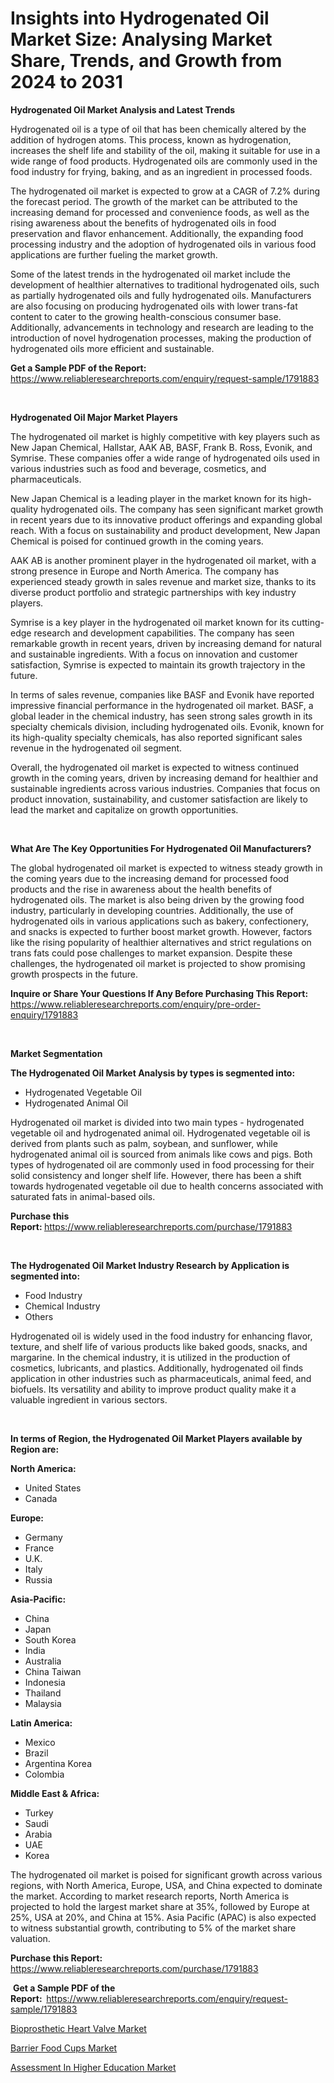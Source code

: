 <p><h1>Insights into Hydrogenated Oil Market Size: Analysing Market Share, Trends, and Growth from 2024 to 2031</h1></p><p><strong>Hydrogenated Oil Market Analysis and Latest Trends</strong></p>
<p><p>Hydrogenated oil is a type of oil that has been chemically altered by the addition of hydrogen atoms. This process, known as hydrogenation, increases the shelf life and stability of the oil, making it suitable for use in a wide range of food products. Hydrogenated oils are commonly used in the food industry for frying, baking, and as an ingredient in processed foods.</p><p>The hydrogenated oil market is expected to grow at a CAGR of 7.2% during the forecast period. The growth of the market can be attributed to the increasing demand for processed and convenience foods, as well as the rising awareness about the benefits of hydrogenated oils in food preservation and flavor enhancement. Additionally, the expanding food processing industry and the adoption of hydrogenated oils in various food applications are further fueling the market growth.</p><p>Some of the latest trends in the hydrogenated oil market include the development of healthier alternatives to traditional hydrogenated oils, such as partially hydrogenated oils and fully hydrogenated oils. Manufacturers are also focusing on producing hydrogenated oils with lower trans-fat content to cater to the growing health-conscious consumer base. Additionally, advancements in technology and research are leading to the introduction of novel hydrogenation processes, making the production of hydrogenated oils more efficient and sustainable.</p></p>
<p><strong>Get a Sample PDF of the Report:&nbsp;</strong> <a href="https://www.reliableresearchreports.com/enquiry/request-sample/1791883">https://www.reliableresearchreports.com/enquiry/request-sample/1791883</a></p>
<p>&nbsp;</p>
<p><strong>Hydrogenated Oil Major Market Players</strong></p>
<p><p>The hydrogenated oil market is highly competitive with key players such as New Japan Chemical, Hallstar, AAK AB, BASF, Frank B. Ross, Evonik, and Symrise. These companies offer a wide range of hydrogenated oils used in various industries such as food and beverage, cosmetics, and pharmaceuticals.</p><p>New Japan Chemical is a leading player in the market known for its high-quality hydrogenated oils. The company has seen significant market growth in recent years due to its innovative product offerings and expanding global reach. With a focus on sustainability and product development, New Japan Chemical is poised for continued growth in the coming years.</p><p>AAK AB is another prominent player in the hydrogenated oil market, with a strong presence in Europe and North America. The company has experienced steady growth in sales revenue and market size, thanks to its diverse product portfolio and strategic partnerships with key industry players.</p><p>Symrise is a key player in the hydrogenated oil market known for its cutting-edge research and development capabilities. The company has seen remarkable growth in recent years, driven by increasing demand for natural and sustainable ingredients. With a focus on innovation and customer satisfaction, Symrise is expected to maintain its growth trajectory in the future.</p><p>In terms of sales revenue, companies like BASF and Evonik have reported impressive financial performance in the hydrogenated oil market. BASF, a global leader in the chemical industry, has seen strong sales growth in its specialty chemicals division, including hydrogenated oils. Evonik, known for its high-quality specialty chemicals, has also reported significant sales revenue in the hydrogenated oil segment.</p><p>Overall, the hydrogenated oil market is expected to witness continued growth in the coming years, driven by increasing demand for healthier and sustainable ingredients across various industries. Companies that focus on product innovation, sustainability, and customer satisfaction are likely to lead the market and capitalize on growth opportunities.</p></p>
<p>&nbsp;</p>
<p><strong>What Are The Key Opportunities For Hydrogenated Oil Manufacturers?</strong></p>
<p><p>The global hydrogenated oil market is expected to witness steady growth in the coming years due to the increasing demand for processed food products and the rise in awareness about the health benefits of hydrogenated oils. The market is also being driven by the growing food industry, particularly in developing countries. Additionally, the use of hydrogenated oils in various applications such as bakery, confectionery, and snacks is expected to further boost market growth. However, factors like the rising popularity of healthier alternatives and strict regulations on trans fats could pose challenges to market expansion. Despite these challenges, the hydrogenated oil market is projected to show promising growth prospects in the future.</p></p>
<p><strong>Inquire or Share Your Questions If Any Before Purchasing This Report:</strong> <a href="https://www.reliableresearchreports.com/enquiry/pre-order-enquiry/1791883">https://www.reliableresearchreports.com/enquiry/pre-order-enquiry/1791883</a></p>
<p>&nbsp;</p>
<p><strong>Market Segmentation</strong></p>
<p><strong>The Hydrogenated Oil Market Analysis by types is segmented into:</strong></p>
<p><ul><li>Hydrogenated Vegetable Oil</li><li>Hydrogenated Animal Oil</li></ul></p>
<p><p>Hydrogenated oil market is divided into two main types - hydrogenated vegetable oil and hydrogenated animal oil. Hydrogenated vegetable oil is derived from plants such as palm, soybean, and sunflower, while hydrogenated animal oil is sourced from animals like cows and pigs. Both types of hydrogenated oil are commonly used in food processing for their solid consistency and longer shelf life. However, there has been a shift towards hydrogenated vegetable oil due to health concerns associated with saturated fats in animal-based oils.</p></p>
<p><strong>Purchase this Report:&nbsp;</strong><a href="https://www.reliableresearchreports.com/purchase/1791883">https://www.reliableresearchreports.com/purchase/1791883</a></p>
<p>&nbsp;</p>
<p><strong>The Hydrogenated Oil Market Industry Research by Application is segmented into:</strong></p>
<p><ul><li>Food Industry</li><li>Chemical Industry</li><li>Others</li></ul></p>
<p><p>Hydrogenated oil is widely used in the food industry for enhancing flavor, texture, and shelf life of various products like baked goods, snacks, and margarine. In the chemical industry, it is utilized in the production of cosmetics, lubricants, and plastics. Additionally, hydrogenated oil finds application in other industries such as pharmaceuticals, animal feed, and biofuels. Its versatility and ability to improve product quality make it a valuable ingredient in various sectors.</p></p>
<p>&nbsp;</p>
<p><strong>In terms of Region, the Hydrogenated Oil Market Players available by Region are:</strong></p>
<p>
    <p> <strong> North America: </strong>
        <ul>
            <li>United States</li>
            <li>Canada</li>
        </ul>
        </p> 
    <p> <strong> Europe: </strong>
        <ul>
            <li>Germany</li>
            <li>France</li>
            <li>U.K.</li>
            <li>Italy</li>
            <li>Russia</li>
        </ul>
        </p> 
    <p> <strong> Asia-Pacific: </strong>
        <ul>
            <li>China</li>
            <li>Japan</li>
            <li>South Korea</li>
            <li>India</li>
            <li>Australia</li>
            <li>China Taiwan</li>
            <li>Indonesia</li>
            <li>Thailand</li>
            <li>Malaysia</li>
        </ul>
        </p> 
    <p> <strong> Latin America: </strong>
        <ul>
            <li>Mexico</li>
            <li>Brazil</li>
            <li>Argentina Korea</li>
            <li>Colombia</li>
        </ul>
        </p> 
    <p> <strong> Middle East & Africa: </strong>
        <ul>
            <li>Turkey</li>
            <li>Saudi</li>
            <li>Arabia</li>
            <li>UAE</li>
            <li>Korea</li>
        </ul>
    </p>
    </p>
<p><p>The hydrogenated oil market is poised for significant growth across various regions, with North America, Europe, USA, and China expected to dominate the market. According to market research reports, North America is projected to hold the largest market share at 35%, followed by Europe at 25%, USA at 20%, and China at 15%. Asia Pacific (APAC) is also expected to witness substantial growth, contributing to 5% of the market share valuation.</p></p>
<p><strong>Purchase this Report: </strong><a href="https://www.reliableresearchreports.com/purchase/1791883">https://www.reliableresearchreports.com/purchase/1791883</a></p>
<p>&nbsp;<strong>Get a Sample PDF of the Report:&nbsp;&nbsp;</strong><a href="https://www.reliableresearchreports.com/enquiry/request-sample/1791883">https://www.reliableresearchreports.com/enquiry/request-sample/1791883</a></p>
<p><strong></strong></p>
<p><p><a href="https://view.publitas.com/reportprime-1/bioprosthetic-heart-valve-market-research-report-the-key-to-successful-business-strategy-forecasted-for-period-from-2023-2030/">Bioprosthetic Heart Valve Market</a></p><p><a href="https://view.publitas.com/reportprime-1/barrier-food-cups-market-size-furnishes-valuable-information-encompassing-market-share-market-trends-and-projections-spanning-from-2023-to-2030/">Barrier Food Cups Market</a></p><p><a href="https://view.publitas.com/reportprime-1/assessment-in-higher-education-market-research-report-provides-critical-insights-that-can-help-shape-business-development-and-investment-strategies/">Assessment In Higher Education Market</a></p></p>